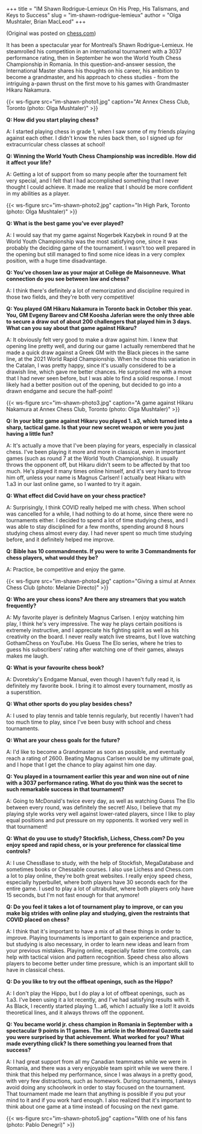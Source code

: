 +++
title = "IM Shawn Rodrigue-Lemieux On His Prep, His Talismans, and Keys to Success"
slug = "im-shawn-rodrigue-lemieux"
author = "Olga Mushtaler, Brian MacLeod"
+++

(Original was posted on
[chess.com](https://www.chess.com/blog/pawnpower18/im-shawn-rodrigue-lemieux-on-his-prep-his-talismans-and-keys-to-success))

It has been a spectacular year for Montreal’s Shawn Rodrigue-Lemieux.
He steamrolled his competition in an international tournament with a 3037 performance rating,
then in September he won the World Youth Chess Championship in Romania.
In this question-and-answer session, the International Master shares his thoughts on his career,
his ambition to become a grandmaster, and his approach to chess studies - from the intriguing
a-pawn thrust on the first move to his games with Grandmaster Hikaru Nakamura.

{{< ws-figure src="im-shawn-photo1.jpg" caption="At Annex Chess Club, Toronto (photo: Olga Mushtaler)" >}}

**Q: How did you start playing chess?**

A: I started playing chess in grade 1, when I saw some of my friends playing against each other.
I didn't know the rules back then, so I signed up for extracurricular chess classes at school!

**Q: Winning the World Youth Chess Championship was incredible. How did it affect your life?**

A: Getting a lot of support from so many people after the tournament felt very special,
and I felt that I had accomplished something that I never thought I could achieve.
It made me realize that I should be more confident in my abilities as a player.

{{< ws-figure src="im-shawn-photo2.jpg" caption="In High Park, Toronto (photo: Olga Mushtaler)" >}}

**Q: What is the best game you’ve ever played?**

A: I would say that my game against Nogerbek Kazybek in round 9 at the World Youth Championship
was the most satisfying one, since it was probably the deciding game of the tournament.
I wasn't too well prepared in the opening but still managed to find some nice ideas
in a very complex position, with a huge time disadvantage.

**Q: You’ve chosen law as your major at Collège de Maisonneuve.
What connection do you see between law and chess?**

A: I think there's definitely a lot of memorization and discipline required in those two fields,
and they're both very competitive!

**Q: You played GM Hikaru Nakamura in Toronto back in October this year.
You, GM Evgeny Bareev and CM Koosha Jaferian were the only three able to secure a draw out of
about 200 challengers that played him in 3 days. What can you say about that game against Hikaru?**

A: It obviously felt very good to make a draw against him. I knew that opening line pretty well,
and during our game I actually remembered that he made a quick draw against a Greek GM
with the Black pieces in the same line, at the 2021 World Rapid Championship.
When he chose this variation in the Catalan, I was pretty happy,
since it's usually considered to be a drawish line, which gave me better chances.
He surprised me with a move that I had never seen before, but I was able to find a solid response.
I most likely had a better position out of the opening,
but decided to go into a drawn endgame and secure the half-point!

{{< ws-figure src="im-shawn-photo3.jpg"
    caption="A game against Hikaru Nakamura at Annex Chess Club, Toronto (photo: Olga Mushtaler)" >}}

**Q: In your blitz game against Hikaru you played 1. a3, which turned into a sharp,
tactical game. Is that your new secret weapon or were you just having a little fun?**

A: It's actually a move that I've been playing for years, especially in classical chess.
I've been playing it more and more in classical, even in important games
(such as round 7 at the World Youth Championship).
It usually throws the opponent off, but Hikaru didn't seem to be affected by that too much.
He's played it many times online himself, and it's very hard to throw him off,
unless your name is Magnus Carlsen!
I actually beat Hikaru with 1.a3 in our last online game, so I wanted to try it again.

**Q: What effect did Covid have on your chess practice?**

A: Surprisingly, I think COVID really helped me with chess.
When school was cancelled for a while, I had nothing to do at home, since there were no tournaments either.
I decided to spend a lot of time studying chess, and I was able to stay disciplined for a few months,
spending around 8 hours studying chess almost every day.
I had never spent so much time studying before, and it definitely helped me improve.

**Q: Bible has 10 commandments. If you were to write 3 Commandments for chess players, what would they be?**

A: Practice, be competitive and enjoy the game.

{{< ws-figure src="im-shawn-photo4.jpg"
    caption="Giving a simul at Annex Chess Club (photo: Melanie Directo)" >}}

**Q: Who are your chess icons? Are there any streamers that you watch frequently?**

A: My favorite player is definitely Magnus Carlsen.
I enjoy watching him play, I think he's very impressive.
The way he plays certain positions is extremely instructive,
and I appreciate his fighting spirit as well as his creativity on the board.
I never really watch live streams, but I love watching GothamChess on YouTube.
His Guess The Elo series, where he tries to guess his subscribers' rating after watching
one of their games, always makes me laugh.

**Q: What is your favourite chess book?**

A: Dvoretsky's Endgame Manual, even though I haven't fully read it, is definitely my favorite book.
I bring it to almost every tournament, mostly as a superstition.

**Q: What other sports do you play besides chess?**

A: I used to play tennis and table tennis regularly, but recently I haven't had too much time to play,
since I've been busy with school and chess tournaments.

**Q: What are your chess goals for the future?**

A: I'd like to become a Grandmaster as soon as possible,
and eventually reach a rating of 2600.
Beating Magnus Carlsen would be my ultimate goal, and I hope that I get the chance
to play against him one day.

**Q: You played in a tournament earlier this year and won nine out of nine with a 3037 performance rating.
What do you think was the secret to such remarkable success in that tournament?**

A: Going to McDonald's twice every day, as well as watching Guess The Elo between every round,
was definitely the secret! Also, I believe that my playing style works very well against lower-rated players,
since I like to play equal positions and put pressure on my opponents. It worked very well in that tournament!

**Q: What do you use to study? Stockfish, Lichess, Chess.com? Do you enjoy speed and rapid chess,
or is your preference for classical time controls?**

A: I use ChessBase to study, with the help of Stockfish, MegaDatabase and sometimes books or Chessable courses.
I also use Lichess and Chess.com a lot to play online, they're both great websites.
I really enjoy speed chess, especially hyperbullet, where both players have 30 seconds each for the entire game.
I used to play a lot of ultrabullet, where both players only have 15 seconds,
but I'm not fast enough for that anymore!

**Q: Do you feel it takes a lot of tournament play to improve, or can you make big strides
with online play and studying, given the restraints that COVID placed on chess?**

A: I think that it's important to have a mix of all these things in order to improve.
Playing tournaments is important to gain experience and practice, but studying is also necessary,
in order to learn new ideas and learn from your previous mistakes.
Playing online, especially faster time controls, can help with tactical vision and pattern recognition.
Speed chess also allows players to become better under time pressure,
which is an important skill to have in classical chess.

**Q: Do you like to try out the offbeat openings, such as the Hippo?**

A: I don't play the Hippo, but I do play a lot of offbeat openings, such as 1.a3.
I've been using it a lot recently, and I've had satisfying results with it.
As Black, I recently started playing 1...a6, which I actually like a lot!
It avoids theoretical lines, and it always throws off the opponent.

**Q: You became world jr. chess champion in Romania in September with a spectacular 9 points in 11 games.
The article in the Montreal Gazette said you were surprised by that achievement.
What worked for you? What made everything click? Is there something you learned from that success?**

A: I had great support from all my Canadian teammates while we were in Romania,
and there was a very enjoyable team spirit while we were there. I think that this helped my performance,
since I was always in a pretty good, with very few distractions, such as homework.
During tournaments, I always avoid doing any schoolwork in order to stay focused on the tournament.
That tournament made me learn that anything is possible if you put your mind to it and if you work hard enough.
I also realized that it's important to think about one game at a time instead of focusing on the next game.

{{< ws-figure src="im-shawn-photo5.jpg"
    caption="With one of his fans (photo: Pablo Denegri)" >}}
